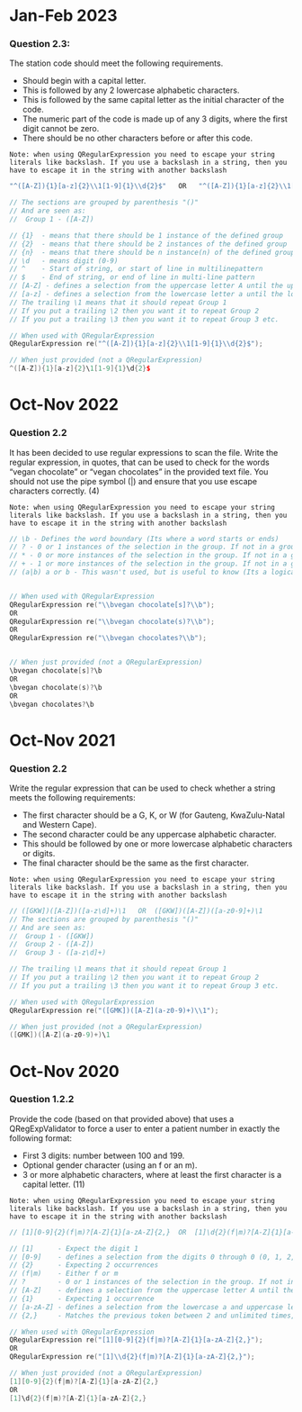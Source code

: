 # Jan-Feb 2023
### Question 2.3:
The station code should meet the following requirements.
- Should begin with a capital letter.
- This is followed by any 2 lowercase alphabetic characters.
- This is followed by the same capital letter as the initial character of the code.
- The numeric part of the code is made up of any 3 digits, where the first digit cannot be zero.
- There should be no other characters before or after this code.

`Note: when using QRegularExpression you need to escape your string literals like backslash. If you use a backslash in a string, then you have to escape it in the string with another backslash`

```c++
"^([A-Z]){1}[a-z]{2}\\1[1-9]{1}\\d{2}$"   OR   "^([A-Z]){1}[a-z]{2}\\1[1-9]{1}[0-9]{2}$"

// The sections are grouped by parenthesis "()"
// And are seen as:
//  Group 1 - ([A-Z])

// {1}  - means that there should be 1 instance of the defined group
// {2}  - means that there should be 2 instances of the defined group
// {n}  - means that there should be n instance(n) of the defined group (replace n with an integer)
// \d   - means digit (0-9)
// ^    - Start of string, or start of line in multilinepattern
// $    - End of string, or end of line in multi-line pattern
// [A-Z] - defines a selection from the uppercase letter A until the uppercase letter Z
// [a-z] - defines a selection from the lowercase letter a until the lowercase letter z
// The trailing \1 means that it should repeat Group 1
// If you put a trailing \2 then you want it to repeat Group 2
// If you put a trailing \3 then you want it to repeat Group 3 etc.

// When used with QRegularExpression
QRegularExpression re("^([A-Z]){1}[a-z]{2}\\1[1-9]{1}\\d{2}$");

// When just provided (not a QRegularExpression)
^([A-Z]){1}[a-z]{2}\1[1-9]{1}\d{2}$
```

# Oct-Nov 2022
### Question 2.2
It has been decided to use regular expressions to scan the file. Write the regular
expression, in quotes, that can be used to check for the words “vegan chocolate” or
“vegan chocolates” in the provided text file. You should not use the pipe symbol (|) and
ensure that you use escape characters correctly. (4)

`Note: when using QRegularExpression you need to escape your string literals like backslash. If you use a backslash in a string, then you have to escape it in the string with another backslash`

```c++
// \b - Defines the word boundary (Its where a word starts or ends)
// ? - 0 or 1 instances of the selection in the group. If not in a group, then it relates to value before it.
// * - 0 or more instances of the selection in the group. If not in a group, then it relates to value before it.
// + - 1 or more instances of the selection in the group. If not in a group, then it relates to value before it.
// (a|b) a or b - This wasn't used, but is useful to know (Its a logical OR)


// When used with QRegularExpression
QRegularExpression re("\\bvegan chocolate[s]?\\b");
OR
QRegularExpression re("\\bvegan chocolate(s)?\\b");
OR
QRegularExpression re("\\bvegan chocolates?\\b");


// When just provided (not a QRegularExpression)
\bvegan chocolate[s]?\b
OR
\bvegan chocolate(s)?\b
OR
\bvegan chocolates?\b
```

# Oct-Nov 2021
### Question 2.2
Write the regular expression that can be used to check whether a string meets the following requirements:
- The first character should be a G, K, or W (for Gauteng, KwaZulu-Natal and Western Cape).
- The second character could be any uppercase alphabetic character.
- This should be followed by one or more lowercase alphabetic characters or digits.
- The final character should be the same as the first character.

`Note: when using QRegularExpression you need to escape your string literals like backslash. If you use a backslash in a string, then you have to escape it in the string with another backslash`

```c++
// ([GKW])([A-Z])([a-z\d]+)\1   OR  ([GKW])([A-Z])([a-z0-9]+)\1
// The sections are grouped by parenthesis "()"
// And are seen as:
//  Group 1 - ([GKW])
//  Group 2 - ([A-Z])
//  Group 3 - ([a-z\d]+)

// The trailing \1 means that it should repeat Group 1
// If you put a trailing \2 then you want it to repeat Group 2
// If you put a trailing \3 then you want it to repeat Group 3 etc.

// When used with QRegularExpression
QRegularExpression re("([GMK])([A-Z](a-z0-9)+)\\1");

// When just provided (not a QRegularExpression)
([GMK])([A-Z](a-z0-9)+)\1
```

# Oct-Nov 2020
### Question 1.2.2
Provide the code (based on that provided above) that uses a QRegExpValidator to force a user to enter a patient number in exactly the following format:
- First 3 digits: number between 100 and 199.
- Optional gender character (using an f or an m).
- 3 or more alphabetic characters, where at least the first character is a capital letter. (11)

`Note: when using QRegularExpression you need to escape your string literals like backslash. If you use a backslash in a string, then you have to escape it in the string with another backslash`

```c++
// [1][0-9]{2}(f|m)?[A-Z]{1}[a-zA-Z]{2,}  OR  [1]\d{2}(f|m)?[A-Z]{1}[a-zA-Z]{2,}

// [1]      - Expect the digit 1 
// [0-9]    - defines a selection from the digits 0 through 0 (0, 1, 2, 3, 4, 5, 6, 7, 8, 9)
// {2}      - Expecting 2 occurrences
// (f|m)    - Either f or m
// ?        - 0 or 1 instances of the selection in the group. If not in a group, then it relates to value before it.
// [A-Z]    - defines a selection from the uppercase letter A until the uppercase letter Z
// {1}      - Expecting 1 occurrence
// [a-zA-Z] - defines a selection from the lowercase a and uppercase letter A until the lowercase Z and uppercase letter Z
// {2,}     - Matches the previous token between 2 and unlimited times, as many times as possible, giving back as needed (greedy)

// When used with QRegularExpression
QRegularExpression re("[1][0-9]{2}(f|m)?[A-Z]{1}[a-zA-Z]{2,}");
OR
QRegularExpression re("[1]\\d{2}(f|m)?[A-Z]{1}[a-zA-Z]{2,}");

// When just provided (not a QRegularExpression)
[1][0-9]{2}(f|m)?[A-Z]{1}[a-zA-Z]{2,}
OR
[1]\d{2}(f|m)?[A-Z]{1}[a-zA-Z]{2,}
```